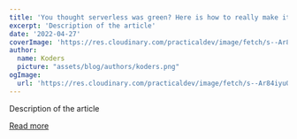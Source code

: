 ```yaml
---
title: 'You thought serverless was green? Here is how to really make it sustainable! 🌱'
excerpt: 'Description of the article'
date: '2022-04-27'
coverImage: 'https://res.cloudinary.com/practicaldev/image/fetch/s--Ar84iyuQ--/c_imagga_scale,f_auto,fl_progressive,h_420,q_auto,w_1000/http://www.nasa.gov/sites/default/files/thumbnails/image/as17-148-22727_lrg.jpg'
author:
  name: Koders
  picture: "assets/blog/authors/koders.png"
ogImage:
  url: 'https://res.cloudinary.com/practicaldev/image/fetch/s--Ar84iyuQ--/c_imagga_scale,f_auto,fl_progressive,h_420,q_auto,w_1000/http://www.nasa.gov/sites/default/files/thumbnails/image/as17-148-22727_lrg.jpg'
---
```


Description of the article

[Read more](https://dev.to/kumo/you-thought-serverless-was-green-here-is-how-to-really-make-it-sustainable-1m0p)
